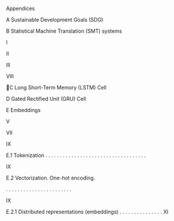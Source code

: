 Appendices

A Sustainable Development Goals (SDG)

B Statistical Machine Translation (SMT) systems

I

II

III

VIII

C Long Short-Term Memory (LSTM) Cell

D Gated Rectified Unit (GRU) Cell

E Embeddings

V

VII

IX

E.1 Tokenization . . . . . . . . . . . . . . . . . . . . . . . . . . . . . . . . . . .

IX

E.2 Vectorization. One-hot encoding.

. . . . . . . . . . . . . . . . . . . . . . .

IX

E.2.1 Distributed representations (embeddings) . . . . . . . . . . . . . . . XI